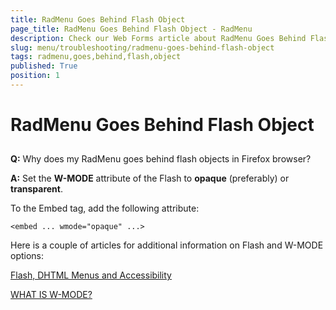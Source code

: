 ```yaml
---
title: RadMenu Goes Behind Flash Object
page_title: RadMenu Goes Behind Flash Object - RadMenu
description: Check our Web Forms article about RadMenu Goes Behind Flash Object.
slug: menu/troubleshooting/radmenu-goes-behind-flash-object
tags: radmenu,goes,behind,flash,object
published: True
position: 1
---
```


# RadMenu Goes Behind Flash Object

## 

**Q:** Why does my RadMenu goes behind flash objects in Firefox browser?

**A:** Set the **W-MODE** attribute of the Flash to **opaque** (preferably) or **transparent**.

To the Embed tag, add the following attribute:

````ASP.NET
<embed ... wmode="opaque" ...>			
````

Here is a couple of articles for additional information on Flash and W-MODE options:

[Flash, DHTML Menus and Accessibility](http://www.communitymx.com/content/article.cfm?cid=e5141)

[WHAT IS W-MODE?](http://mediakit.go.com/support/whatis_wmode.html)

